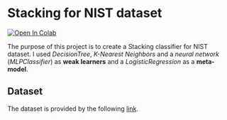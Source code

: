 # Stacking for NIST dataset

[![Open In Colab](https://colab.research.google.com/assets/colab-badge.svg)](https://colab.research.google.com/drive/14Klbrz2y_BeO8HnElRD0IdKDTBi8I-gg)

The purpose of this project is to create a Stacking classifier for NIST dataset. I used *DecisionTree*, *K-Nearest Neighbors* and a *neural network* (*MLPClassifier*) as **weak learners** and a *LogisticRegression* as a **meta-model**.

## Dataset
The dataset is provided by the following [link](https://archive.ics.uci.edu/ml/datasets/Optical+Recognition+of+Handwritten+Digits).
